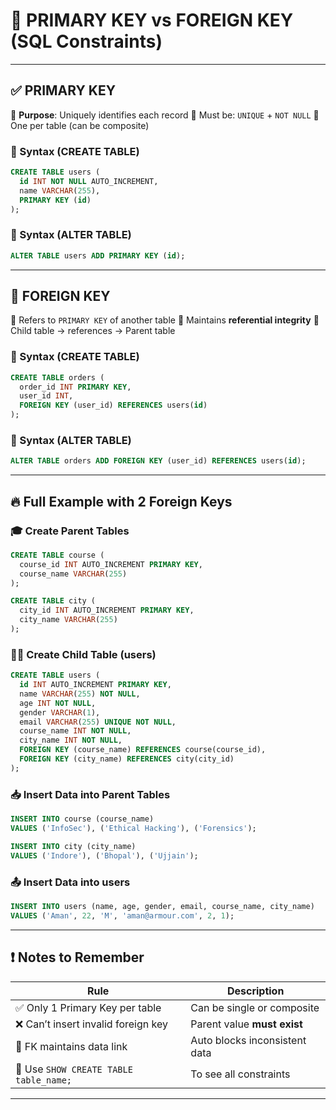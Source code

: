 
# 🔑 PRIMARY KEY vs FOREIGN KEY (SQL Constraints)

---

## ✅ PRIMARY KEY

🔹 **Purpose**: Uniquely identifies each record
🔹 Must be: `UNIQUE` + `NOT NULL`
🔹 One per table (can be composite)

### 📌 Syntax (CREATE TABLE)

```sql
CREATE TABLE users (
  id INT NOT NULL AUTO_INCREMENT,
  name VARCHAR(255),
  PRIMARY KEY (id)
);
```

### 📌 Syntax (ALTER TABLE)

```sql
ALTER TABLE users ADD PRIMARY KEY (id);
```

---

## 🔗 FOREIGN KEY

🔹 Refers to `PRIMARY KEY` of another table
🔹 Maintains **referential integrity**
🔹 Child table → references → Parent table

### 📌 Syntax (CREATE TABLE)

```sql
CREATE TABLE orders (
  order_id INT PRIMARY KEY,
  user_id INT,
  FOREIGN KEY (user_id) REFERENCES users(id)
);
```

### 📌 Syntax (ALTER TABLE)

```sql
ALTER TABLE orders ADD FOREIGN KEY (user_id) REFERENCES users(id);
```

---

## 🔥 Full Example with 2 Foreign Keys

### 🎓 Create Parent Tables

```sql
CREATE TABLE course (
  course_id INT AUTO_INCREMENT PRIMARY KEY,
  course_name VARCHAR(255)
);

CREATE TABLE city (
  city_id INT AUTO_INCREMENT PRIMARY KEY,
  city_name VARCHAR(255)
);
```

### 🧑‍🎓 Create Child Table (users)

```sql
CREATE TABLE users (
  id INT AUTO_INCREMENT PRIMARY KEY,
  name VARCHAR(255) NOT NULL,
  age INT NOT NULL,
  gender VARCHAR(1),
  email VARCHAR(255) UNIQUE NOT NULL,
  course_name INT NOT NULL,
  city_name INT NOT NULL,
  FOREIGN KEY (course_name) REFERENCES course(course_id),
  FOREIGN KEY (city_name) REFERENCES city(city_id)
);
```

### 📥 Insert Data into Parent Tables

```sql
INSERT INTO course (course_name)
VALUES ('InfoSec'), ('Ethical Hacking'), ('Forensics');

INSERT INTO city (city_name)
VALUES ('Indore'), ('Bhopal'), ('Ujjain');
```

### 📤 Insert Data into users

```sql
INSERT INTO users (name, age, gender, email, course_name, city_name)
VALUES ('Aman', 22, 'M', 'aman@armour.com', 2, 1);
```

---

## ❗ Notes to Remember

| Rule                                   | Description                   |
| -------------------------------------- | ----------------------------- |
| ✅ Only 1 Primary Key per table         | Can be single or composite    |
| ❌ Can’t insert invalid foreign key     | Parent value **must exist**   |
| 🔐 FK maintains data link              | Auto blocks inconsistent data |
| 👀 Use `SHOW CREATE TABLE table_name;` | To see all constraints        |

---

